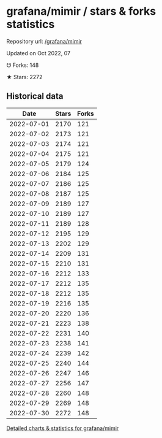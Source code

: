# grafana/mimir / stars & forks statistics

Repository url: [/grafana/mimir](https://github.com/grafana/mimir)

Updated on Oct 2022, 07

☋ Forks: 148

★ Stars: 2272

## Historical data
| Date | Stars | Forks |
|------|-------|-------|
| 2022-07-01 | 2170 | 121 | 
| 2022-07-02 | 2173 | 121 | 
| 2022-07-03 | 2174 | 121 | 
| 2022-07-04 | 2175 | 121 | 
| 2022-07-05 | 2179 | 124 | 
| 2022-07-06 | 2184 | 125 | 
| 2022-07-07 | 2186 | 125 | 
| 2022-07-08 | 2187 | 125 | 
| 2022-07-09 | 2189 | 127 | 
| 2022-07-10 | 2189 | 127 | 
| 2022-07-11 | 2189 | 128 | 
| 2022-07-12 | 2195 | 129 | 
| 2022-07-13 | 2202 | 129 | 
| 2022-07-14 | 2209 | 131 | 
| 2022-07-15 | 2210 | 131 | 
| 2022-07-16 | 2212 | 133 | 
| 2022-07-17 | 2212 | 135 | 
| 2022-07-18 | 2212 | 135 | 
| 2022-07-19 | 2216 | 135 | 
| 2022-07-20 | 2220 | 136 | 
| 2022-07-21 | 2223 | 138 | 
| 2022-07-22 | 2231 | 140 | 
| 2022-07-23 | 2238 | 141 | 
| 2022-07-24 | 2239 | 142 | 
| 2022-07-25 | 2240 | 144 | 
| 2022-07-26 | 2247 | 146 | 
| 2022-07-27 | 2256 | 147 | 
| 2022-07-28 | 2260 | 148 | 
| 2022-07-29 | 2269 | 148 | 
| 2022-07-30 | 2272 | 148 | 


[Detailed charts & statistics for grafana/mimir](https://reviewgithub.com/rep/grafana/mimir)
